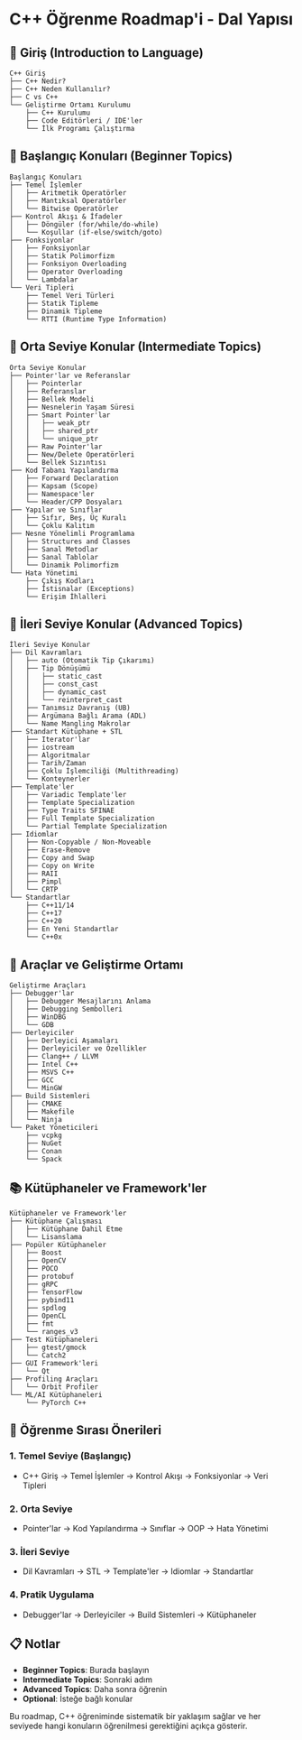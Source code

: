 # C++ Öğrenme Roadmap'i - Dal Yapısı

## 🌱 Giriş (Introduction to Language)
```
C++ Giriş
├── C++ Nedir?
├── C++ Neden Kullanılır?
├── C vs C++
└── Geliştirme Ortamı Kurulumu
    ├── C++ Kurulumu
    ├── Code Editörleri / IDE'ler
    └── İlk Programı Çalıştırma
```

## 🌿 Başlangıç Konuları (Beginner Topics)
```
Başlangıç Konuları
├── Temel İşlemler
│   ├── Aritmetik Operatörler
│   ├── Mantıksal Operatörler
│   └── Bitwise Operatörler
├── Kontrol Akışı & İfadeler
│   ├── Döngüler (for/while/do-while)
│   └── Koşullar (if-else/switch/goto)
├── Fonksiyonlar
│   ├── Fonksiyonlar
│   ├── Statik Polimorfizm
│   ├── Fonksiyon Overloading
│   ├── Operator Overloading
│   └── Lambdalar
└── Veri Tipleri
    ├── Temel Veri Türleri
    ├── Statik Tipleme
    ├── Dinamik Tipleme
    └── RTTI (Runtime Type Information)
```

## 🌳 Orta Seviye Konular (Intermediate Topics)
```
Orta Seviye Konular
├── Pointer'lar ve Referanslar
│   ├── Pointerlar
│   ├── Referanslar
│   ├── Bellek Modeli
│   ├── Nesnelerin Yaşam Süresi
│   ├── Smart Pointer'lar
│   │   ├── weak_ptr
│   │   ├── shared_ptr
│   │   └── unique_ptr
│   ├── Raw Pointer'lar
│   ├── New/Delete Operatörleri
│   └── Bellek Sızıntısı
├── Kod Tabanı Yapılandırma
│   ├── Forward Declaration
│   ├── Kapsam (Scope)
│   ├── Namespace'ler
│   └── Header/CPP Dosyaları
├── Yapılar ve Sınıflar
│   ├── Sıfır, Beş, Üç Kuralı
│   └── Çoklu Kalıtım
├── Nesne Yönelimli Programlama
│   ├── Structures and Classes
│   ├── Sanal Metodlar
│   ├── Sanal Tablolar
│   └── Dinamik Polimorfizm
└── Hata Yönetimi
    ├── Çıkış Kodları
    ├── İstisnalar (Exceptions)
    └── Erişim İhlalleri
```

## 🌲 İleri Seviye Konular (Advanced Topics)
```
İleri Seviye Konular
├── Dil Kavramları
│   ├── auto (Otomatik Tip Çıkarımı)
│   ├── Tip Dönüşümü
│   │   ├── static_cast
│   │   ├── const_cast
│   │   ├── dynamic_cast
│   │   └── reinterpret_cast
│   ├── Tanımsız Davranış (UB)
│   ├── Argümana Bağlı Arama (ADL)
│   └── Name Mangling Makrolar
├── Standart Kütüphane + STL
│   ├── Iterator'lar
│   ├── iostream
│   ├── Algoritmalar
│   ├── Tarih/Zaman
│   ├── Çoklu İşlemciliği (Multithreading)
│   └── Konteynerler
├── Template'ler
│   ├── Variadic Template'ler
│   ├── Template Specialization
│   ├── Type Traits SFINAE
│   ├── Full Template Specialization
│   └── Partial Template Specialization
├── Idiomlar
│   ├── Non-Copyable / Non-Moveable
│   ├── Erase-Remove
│   ├── Copy and Swap
│   ├── Copy on Write
│   ├── RAII
│   ├── Pimpl
│   └── CRTP
└── Standartlar
    ├── C++11/14
    ├── C++17
    ├── C++20
    ├── En Yeni Standartlar
    └── C++0x
```

## 🔧 Araçlar ve Geliştirme Ortamı
```
Geliştirme Araçları
├── Debugger'lar
│   ├── Debugger Mesajlarını Anlama
│   ├── Debugging Sembolleri
│   ├── WinDBG
│   └── GDB
├── Derleyiciler
│   ├── Derleyici Aşamaları
│   ├── Derleyiciler ve Özellikler
│   ├── Clang++ / LLVM
│   ├── Intel C++
│   ├── MSVS C++
│   ├── GCC
│   └── MinGW
├── Build Sistemleri
│   ├── CMAKE
│   ├── Makefile
│   └── Ninja
└── Paket Yöneticileri
    ├── vcpkg
    ├── NuGet
    ├── Conan
    └── Spack
```

## 📚 Kütüphaneler ve Framework'ler
```
Kütüphaneler ve Framework'ler
├── Kütüphane Çalışması
│   ├── Kütüphane Dahil Etme
│   └── Lisanslama
├── Popüler Kütüphaneler
│   ├── Boost
│   ├── OpenCV
│   ├── POCO
│   ├── protobuf
│   ├── gRPC
│   ├── TensorFlow
│   ├── pybind11
│   ├── spdlog
│   ├── OpenCL
│   ├── fmt
│   └── ranges_v3
├── Test Kütüphaneleri
│   ├── gtest/gmock
│   └── Catch2
├── GUI Framework'leri
│   └── Qt
├── Profiling Araçları
│   └── Orbit Profiler
└── ML/AI Kütüphaneleri
    └── PyTorch C++
```

## 🎯 Öğrenme Sırası Önerileri

### 1. Temel Seviye (Başlangıç)
- C++ Giriş → Temel İşlemler → Kontrol Akışı → Fonksiyonlar → Veri Tipleri

### 2. Orta Seviye
- Pointer'lar → Kod Yapılandırma → Sınıflar → OOP → Hata Yönetimi

### 3. İleri Seviye
- Dil Kavramları → STL → Template'ler → Idiomlar → Standartlar

### 4. Pratik Uygulama
- Debugger'lar → Derleyiciler → Build Sistemleri → Kütüphaneler

## 📋 Notlar
- **Beginner Topics**: Burada başlayın
- **Intermediate Topics**: Sonraki adım
- **Advanced Topics**: Daha sonra öğrenin
- **Optional**: İsteğe bağlı konular

Bu roadmap, C++ öğreniminde sistematik bir yaklaşım sağlar ve her seviyede hangi konuların öğrenilmesi gerektiğini açıkça gösterir.